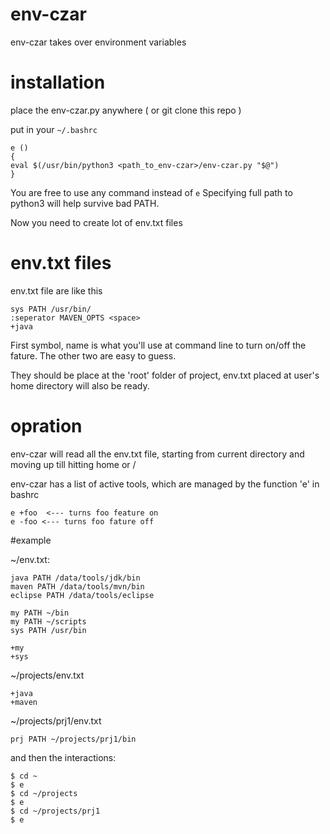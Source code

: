 # env-czar

env-czar takes over environment variables

# installation

place the env-czar.py anywhere ( or git clone this repo )

put in your `~/.bashrc`

    e ()
    {
	eval $(/usr/bin/python3 <path_to_env-czar>/env-czar.py "$@")
    }


You are free to use any command instead of `e`
Specifying full path to python3 will help survive bad PATH.

Now you need to create lot of  env.txt files


# env.txt files

env.txt file are like this

    sys PATH /usr/bin/
    :seperator MAVEN_OPTS <space>
    +java

First symbol, name is what you'll use at command line to
turn on/off the fature. The other two are easy to guess.

They should be place at the 'root' folder of project,
env.txt placed at user's home directory will also be ready.


# opration

env-czar will read all the env.txt file, starting from
current directory and moving up till hitting home or /

env-czar has a list of active tools, which are managed
by the function 'e' in bashrc

    e +foo  <--- turns foo feature on
    e -foo <--- turns foo fature off



#example

~/env.txt:

    java PATH /data/tools/jdk/bin
    maven PATH /data/tools/mvn/bin
    eclipse PATH /data/tools/eclipse
	
    my PATH ~/bin
    my PATH ~/scripts
    sys PATH /usr/bin

    +my
    +sys


~/projects/env.txt

    +java
    +maven

~/projects/prj1/env.txt

    prj PATH ~/projects/prj1/bin


and then the interactions:

    $ cd ~
    $ e
    $ cd ~/projects
    $ e
    $ cd ~/projects/prj1
    $ e

 
